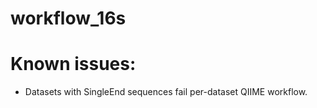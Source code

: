 # workflow_16s




# Known issues:
- Datasets with SingleEnd sequences fail per-dataset QIIME workflow.
